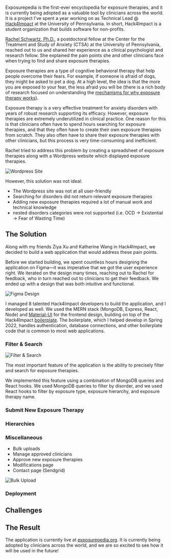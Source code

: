 Exposurepedia is the first-ever encyclopedia for exposure therapies, and it is currently being adopted as a valuable tool by clinicians across the world. It is a project I've spent a year working on as Technical Lead @ [Hack4Impact](https://hack4impact.org/) at the University of Pennsylvania. In short, Hack4Impact is a student organization that builds software for non-profits.

[Rachel Schwartz, Ph.D.](https://www.med.upenn.edu/ctsa/Rachel_Schwartz.html), a postdoctoral fellow at the Center for the Treatment and Study of Anxiety (CTSA) at the University of Pennsylvania, reached out to us and shared her experience as a clinical psychologist and research fellow. She explained the pain points she and other clinicians face when trying to find and share exposure therapies.

Exposure therapies are a type of cognitive behavioral therapy that help people overcome their fears. For example, if someone is afraid of dogs, they might be asked to pet a dog. At a high level, the idea is that the more you are exposed to your fear, the less afraid you will be (there is a rich body of research focused on understanding the [mechanisms for why exposure therapy works](https://www.sciencedirect.com/science/article/pii/S0272735804001187?casa_token=-DEh9tyl8eYAAAAA:qbuCJSOhPh1atTl831SrhJdf2kZs64_32u_T5NyRcJRSmv1ysItdtBqwnCd7uMy1bcvd0B9vclNX)).

Exposure therapy is a very effective treatment for anxiety disorders with years of robust research supporting its efficacy. However, exposure therapies are extremely underutilized in clinical practice. One reason for this is that clinicians often have to spend hours searching for exposure therapies, and that they often have to create their own exposure therapies from scratch. They also often have to share their exposure therapies with other clinicians, but this process is very time-consuming and inefficient.

Rachel tried to address this problem by creating a spreadsheet of exposure therapies along with a Wordpress website which displayed exposure therapies.

![Wordpress Site](/images/exposurepedia.png)

However, this solution was not ideal:

- The Wordpress site was not at all user-friendly
- Searching for disorders did not return relevant exposure therapies
- Adding new exposure therapies required a lot of manual work and technical knowledge
- nested disorders categories were not supported (i.e. OCD -> Existential -> Fear of Wasting Time)

## The Solution

Along with my friends Ziya Xu and Katherine Wang in Hack4Impact, we decided to build a web application that would address these pain points.

Before we started building, we spent countless hours designing the application on Figma—it was imperative that we got the user experience right. We iterated on the design many times, reaching out to Rachel for feedback, who in turn reached out to clinicians to get their feedback. We ended up with a design that was both intuitive and functional.

![Figma Design](/images/figma.png)

I managed 8 talented Hack4Impact developers to build the application, and I developed as well. We used the MERN stack (MongoDB, Express, React, Node) and [Material-UI](https://material-ui.com/) for the frontend design, building on top of the Hack4Impact [boilerplate](https://github.com/hack4impact-upenn/boilerplate-s2022). The boilerplate, which I helped develop in Spring 2022, handles authentication, database connections, and other boilerplate code that is common to most web applications.

### Filter & Search

![Filter & Search](/images/filter.png)

The most important feature of the application is the ability to precisely filter and search for exposure therapies.

We implemented this feature using a combination of MongoDB queries and React hooks. We used MongoDB queries to filter by disorder, and we used React hooks to filter by exposure type, exposure hierarchy, and exposure therapy name.

### Submit New Exposure Therapy

### Hierarchies

### Miscellaneous

- Bulk uploads
- Manage approved clinicians
- Approve new exposure therapies
- Modifications page
- Contact page (Sendgrid)

![Bulk Upload](/images/bulk.png)

### Deployment

## Challenges

## The Result

The application is currently live at [exposurepedia.org](https://exposurepedia.org/). It is currently being adopted by clinicians across the world, and we are so excited to see how it will be used in the future!
